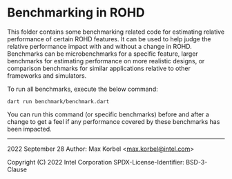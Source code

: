 Benchmarking in ROHD
====================

This folder contains some benchmarking related code for estimating relative performance of certain ROHD features.  It can be used to help judge the relative performance impact with and without a change in ROHD.  Benchmarks can be microbenchmarks for a specific feature, larger benchmarks for estimating performance on more realistic designs, or comparison benchmarks for similar applications relative to other frameworks and simulators.

To run all benchmarks, execute the below command:

```
dart run benchmark/benchmark.dart
```

You can run this command (or specific benchmarks) before and after a change to get a feel if any performance covered by these benchmarks has been impacted.

----------------
2022 September 28
Author: Max Korbel <<max.korbel@intel.com>>

Copyright (C) 2022 Intel Corporation
SPDX-License-Identifier: BSD-3-Clause
